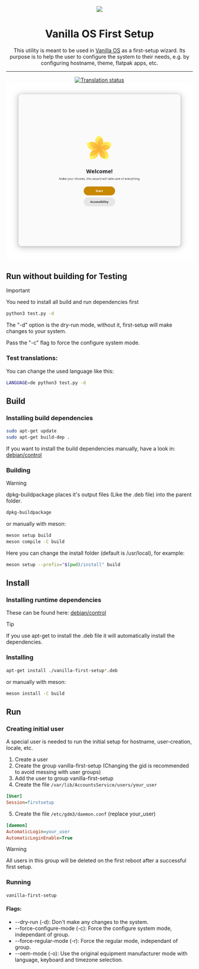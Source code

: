 <div align="center">
    <img src="data/icons/hicolor/scalable/apps/org.vanillaos.FirstSetup.svg">
    <h1>Vanilla OS First Setup</h1>
    <p>This utility is meant to be used in <a href="https://github.com/vanilla-os">Vanilla OS</a>
    as a first-setup wizard. Its purpose is to help the user to configure the
    system to their needs, e.g. by configuring hostname, theme, flatpak apps, etc.</p>
    <hr />
    <a href="https://hosted.weblate.org/projects/vanilla-os/first-setup/#information">
<img src="https://hosted.weblate.org/widgets/vanilla-os/-/first-setup/svg-badge.svg" alt="Translation status" />
</a>
    <br />
    <img src="data/screenshots/welcome-page.png">
</div>

## Run without building for Testing

> [!IMPORTANT]  
> You need to install all build and run dependencies first

```bash
python3 test.py -d
```

The "-d" option is the dry-run mode, without it, first-setup will make changes to your system.

Pass the "-c" flag to force the configure system mode.

### Test translations:

You can change the used language like this:
```bash
LANGUAGE=de python3 test.py -d
```

## Build

### Installing build dependencies
```bash
sudo apt-get update
sudo apt-get build-dep .
```

If you want to install the build dependencies manually, have a look in:
[debian/control](https://github.com/Vanilla-OS/first-setup/blob/main/debian/control)

### Building

> [!WARNING]  
> dpkg-buildpackage places it's output files (Like the .deb file) into the parent folder.

```bash
dpkg-buildpackage
```

or manually with meson:

```bash
meson setup build
meson compile -C build
```

Here you can change the install folder (default is /usr/local), for example:
```bash
meson setup --prefix="$(pwd)/install" build
```

## Install

### Installing runtime dependencies
These can be found here:
[debian/control](https://github.com/Vanilla-OS/first-setup/blob/main/debian/control)

> [!TIP]   
> If you use apt-get to install the .deb file it will automatically install the dependencies.

### Installing

```bash
apt-get install ./vanilla-first-setup*.deb
```

or manually with meson:

```bash
meson install -C build
```

## Run

### Creating initial user

A special user is needed to run the initial setup for hostname, user-creation, locale, etc.

1. Create a user
2. Create the group vanilla-first-setup (Changing the gid is recommended to avoid messing with user groups)
3. Add the user to group vanilla-first-setup
4. Create the file `/var/lib/AccountsService/users/your_user`
```ini
[User]
Session=firstsetup
```
5. Create the file `/etc/gdm3/daemon.conf` (replace your_user)
```ini
[daemon]
AutomaticLogin=your_user
AutomaticLoginEnable=True
```

> [!WARNING]  
> All users in this group will be deleted on the first reboot after a successful first setup.

### Running
```bash
vanilla-first-setup
```

#### Flags:

- --dry-run (-d): Don't make any changes to the system.
- --force-configure-mode (-c): Force the configure system mode, independant of group.
- --force-regular-mode (-r): Force the regular mode, independant of group.
- --oem-mode (-o): Use the original equipment manufacturer mode with language, keyboard and timezone selection.


